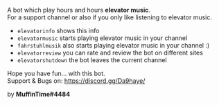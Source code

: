 A bot which play hours and hours **elevator music**.\
For a support channel or also if you only like listening to elevator music.

 - `elevatorinfo` shows this info
 - `elevatormusic` starts playing elevator music in your channel
 - `fahrstuhlmusik` also starts playing elevator music in your channel :)
 - `elevatorreview` you can rate and review the bot on different sites
 - `elevatorshutdown` the bot leaves the current channel

Hope you have fun... with this bot.\
Support & Bugs on: <https://discord.gg/Da9haye/>

by **MuffinTime#4484**